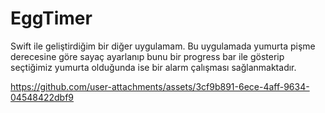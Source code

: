 # EggTimer

Swift ile geliştirdiğim bir diğer uygulamam. Bu uygulamada yumurta pişme derecesine göre sayaç ayarlanıp bunu bir progress bar ile gösterip seçtiğimiz yumurta olduğunda ise bir alarm çalışması sağlanmaktadır. 

https://github.com/user-attachments/assets/3cf9b891-6ece-4aff-9634-04548422dbf9

